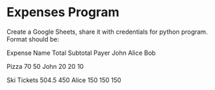 # Expenses Program
Create a Google Sheets, share it with credentials for python program.
Format should be:

Expense Name	Total	Subtotal	Payer	John	Alice	Bob

Pizza	        70	  50	      John	20	  20	  10

Ski Tickets	  504.5	450	      Alice	150	  150	  150
